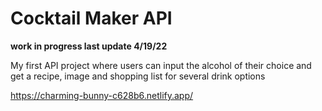 # Cocktail Maker API
 
**work in progress last update 4/19/22**

My first API project where users can input the alcohol of their choice and get a recipe, image and shopping list for several drink options

https://charming-bunny-c628b6.netlify.app/